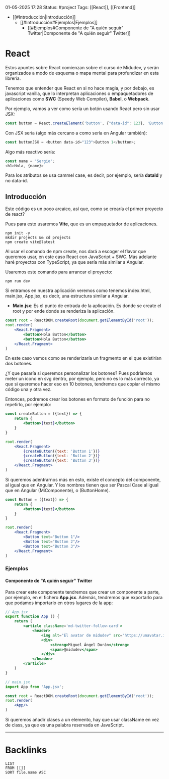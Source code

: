 01-05-2025 17:28
Status: #project
Tags: [[React]], [[Frontend]]

- [[#Introducción|Introducción]]
	- [[#Introducción#Ejemplos|Ejemplos]]
		- [[#Ejemplos#Componente de "A quién seguir" Twitter|Componente de "A quién seguir" Twitter]]

# React

Estos apuntes sobre React comienzan sobre el curso de Midudev, y serán organizados a modo de esquema o mapa mental para profundizar en esta librería.

Tenemos que entender que React en si no hace magia, y por debajo, es javascript vanilla, que lo interpretan aplicaciones o empaquetadores de aplicaciones como **SWC** (Speedy Web Compiler), **Babel**, o **Webpack**.

Por ejemplo, vamos a ver como sería un botón usando React pero sin usar JSX:

```javascript
const button = React.createElement('button', {"data-id": 123}, 'Button 1');
```

Con JSX sería (algo más cercano a como sería en Angular también):

```javascript
const buttonJSX = <button data-id="123">Button 1</button>;
```

Algo más reactivo sería:

```javascript
const name = 'Sergio';
<h1>Hola, {name}>
```

Para los atributos se usa cammel case, es decir, por ejemplo, sería **dataId** y no data-id.

## Introducción

Este código es un poco arcaico, así que, como se crearía el primer proyecto de react?

Pues para esto usaremos **Vite**, que es un empaquetador de aplicaciones.

```terminal
npm init -y
mkdir projects && cd projects
npm create vite@latest
```

Al usar el comando de npm create, nos dará a escoger el flavor que queremos usar, en este caso React con JavaScript + SWC. Más adelante haré proyectos con TypeScript, ya que sería más similar a Angular.

Usaremos este comando para arrancar el proyecto: 

```terminal
npm run dev
```

Si entramos en nuestra aplicación veremos como tenemos index.html, main.jsx, App.jsx, es decir, una estructura similar a Angular.

- **Main.jsx**: Es el punto de entrada de la aplicación. Es donde se create el root y por ende donde se renderiza la aplicación.

```jsx
const root = ReactDOM.createRoot(document.getElementById('root'));
root.render(
	<React.Fragment>
		<button>Hola Button</button>
		<button>Hola Button</button>
	</React.Fragment>
)
```

En este caso vemos como se renderizaría un fragmento en el que existirían dos botones.

¿Y que pasaría si queremos personalizar los botones? Pues podríamos meter un icono en svg dentro, por ejemplo, pero no es lo más correcto, ya que si queremos hacer eso en 10 botones, tendremos que copiar el mismo código una y otra vez.

Entonces, podremos crear los botones en formato de función para no repetirlo, por ejemplo:

```jsx
const createButton = ({text}) => {
	return {
		<button>{text}</button>
	} 
}

root.render(
	<React.Fragment>
		{createButton({text: 'Button 1'})}
		{createButton({text: 'Button 2'})}
		{createButton({text: 'Button 3'})}
	</React.Fragment>
)
```

Si queremos adentrarnos más en esto, existe el concepto del componente, al igual que en Angular. Y los nombres tienen que ser Pascal Case al igual que en Angular (MiComponente), o (ButtonHome).

```jsx
const Button = ({text}) => {
	return {
		<button>{text}</button>
	} 
}

root.render(
	<React.Fragment>
		<Button text="Button 1"/>
		<Button text="Button 2"/>
		<Button text="Button 3"/>
	</React.Fragment>
)
```

### Ejemplos

#### Componente de "A quién seguir" Twitter

Para crear este componente tendremos que crear un componente a parte, por ejemplo, en el fichero **App.jsx**. Además, tendremos que exportarlo para que podamos importarlo en otros lugares de la app:

```jsx
// App.jsx
export function App () {
	return (
		<article className='md-twitter-follow-card'>
			<header>
				<img alt="El avatar de midudev" src="https://unavatar.io/midudev" />
				<div>
					<strong>Miguel Ángel Durán</strong>
					<span>@midudev</span>
				</div>
			</header>
		</article>
	)
}
```

```jsx
// main.jsx
import App from 'App.jsx';

const root = ReactDOM.createRoot(document.getElementById('root'));
root.render(
	<App/>
)
```

Si queremos añadir clases a un elemento, hay que usar className en vez de class, ya que es una palabra reservada en JavaScript.

---
# Backlinks

```dataview
LIST
FROM [[]]
SORT file.name ASC
```
